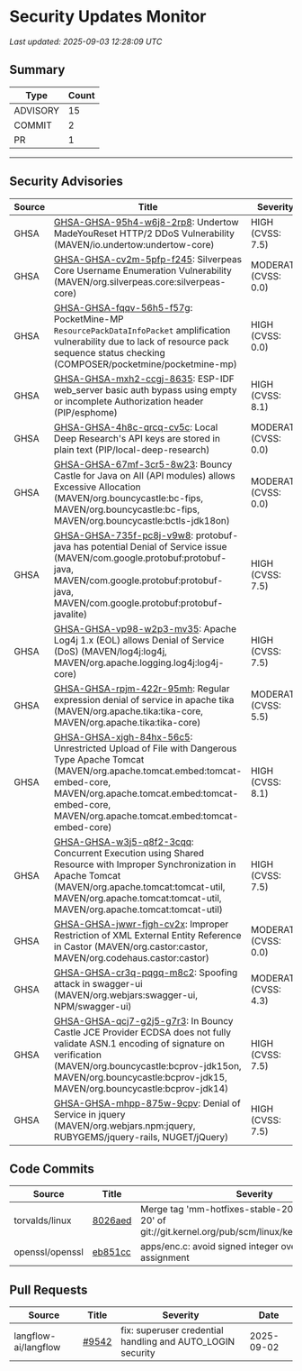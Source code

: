 # Security Updates Monitor

*Last updated: 2025-09-03 12:28:09 UTC*

## Summary
| Type | Count |
|------|-------|
| ADVISORY | 15 |
| COMMIT | 2 |
| PR | 1 |

---

## Security Advisories

| Source | Title | Severity | Date |
|--------|-------|----------|------|
| GHSA | [GHSA-GHSA-95h4-w6j8-2rp8](https://github.com/advisories/GHSA-95h4-w6j8-2rp8): Undertow MadeYouReset HTTP/2 DDoS Vulnerability (MAVEN/io.undertow:undertow-core) | HIGH (CVSS: 7.5) | 2025-09-02 |
| GHSA | [GHSA-GHSA-cv2m-5pfp-f245](https://github.com/advisories/GHSA-cv2m-5pfp-f245): Silverpeas Core Username Enumeration Vulnerability (MAVEN/org.silverpeas.core:silverpeas-core) | MODERATE (CVSS: 0.0) | 2025-09-02 |
| GHSA | [GHSA-GHSA-fqqv-56h5-f57g](https://github.com/advisories/GHSA-fqqv-56h5-f57g): PocketMine-MP `ResourcePackDataInfoPacket` amplification vulnerability due to lack of resource pack sequence status checking (COMPOSER/pocketmine/pocketmine-mp) | HIGH (CVSS: 0.0) | 2025-09-02 |
| GHSA | [GHSA-GHSA-mxh2-ccgj-8635](https://github.com/advisories/GHSA-mxh2-ccgj-8635): ESP-IDF web_server basic auth bypass using empty or incomplete Authorization header (PIP/esphome) | HIGH (CVSS: 8.1) | 2025-09-02 |
| GHSA | [GHSA-GHSA-4h8c-qrcq-cv5c](https://github.com/advisories/GHSA-4h8c-qrcq-cv5c): Local Deep Research's API keys are stored in plain text (PIP/local-deep-research) | MODERATE (CVSS: 0.0) | 2025-09-02 |
| GHSA | [GHSA-GHSA-67mf-3cr5-8w23](https://github.com/advisories/GHSA-67mf-3cr5-8w23): Bouncy Castle for Java on All (API modules) allows Excessive Allocation (MAVEN/org.bouncycastle:bc-fips, MAVEN/org.bouncycastle:bc-fips, MAVEN/org.bouncycastle:bctls-jdk18on) | MODERATE (CVSS: 0.0) | 2025-08-12 |
| GHSA | [GHSA-GHSA-735f-pc8j-v9w8](https://github.com/advisories/GHSA-735f-pc8j-v9w8): protobuf-java has potential Denial of Service issue (MAVEN/com.google.protobuf:protobuf-java, MAVEN/com.google.protobuf:protobuf-java, MAVEN/com.google.protobuf:protobuf-javalite) | HIGH (CVSS: 7.5) | 2024-09-19 |
| GHSA | [GHSA-GHSA-vp98-w2p3-mv35](https://github.com/advisories/GHSA-vp98-w2p3-mv35): Apache Log4j 1.x (EOL) allows Denial of Service (DoS) (MAVEN/log4j:log4j, MAVEN/org.apache.logging.log4j:log4j-core) | HIGH (CVSS: 7.5) | 2023-03-10 |
| GHSA | [GHSA-GHSA-rpjm-422r-95mh](https://github.com/advisories/GHSA-rpjm-422r-95mh): Regular expression denial of service in apache tika (MAVEN/org.apache.tika:tika-core, MAVEN/org.apache.tika:tika-core) | MODERATE (CVSS: 5.5) | 2022-05-17 |
| GHSA | [GHSA-GHSA-xjgh-84hx-56c5](https://github.com/advisories/GHSA-xjgh-84hx-56c5): Unrestricted Upload of File with Dangerous Type Apache Tomcat (MAVEN/org.apache.tomcat.embed:tomcat-embed-core, MAVEN/org.apache.tomcat.embed:tomcat-embed-core, MAVEN/org.apache.tomcat.embed:tomcat-embed-core) | HIGH (CVSS: 8.1) | 2022-05-14 |
| GHSA | [GHSA-GHSA-w3j5-q8f2-3cqq](https://github.com/advisories/GHSA-w3j5-q8f2-3cqq): Concurrent Execution using Shared Resource with Improper Synchronization in Apache Tomcat (MAVEN/org.apache.tomcat:tomcat-util, MAVEN/org.apache.tomcat:tomcat-util, MAVEN/org.apache.tomcat:tomcat-util) | HIGH (CVSS: 7.5) | 2022-05-14 |
| GHSA | [GHSA-GHSA-jwwr-fjgh-cv2x](https://github.com/advisories/GHSA-jwwr-fjgh-cv2x): Improper Restriction of XML External Entity Reference in Castor (MAVEN/org.castor:castor, MAVEN/org.codehaus.castor:castor) | MODERATE (CVSS: 0.0) | 2022-05-13 |
| GHSA | [GHSA-GHSA-cr3q-pqgq-m8c2](https://github.com/advisories/GHSA-cr3q-pqgq-m8c2): Spoofing attack in swagger-ui (MAVEN/org.webjars:swagger-ui, NPM/swagger-ui) | MODERATE (CVSS: 4.3) | 2022-03-12 |
| GHSA | [GHSA-GHSA-qcj7-g2j5-g7r3](https://github.com/advisories/GHSA-qcj7-g2j5-g7r3): In Bouncy Castle JCE Provider ECDSA does not fully validate ASN.1 encoding of signature on verification (MAVEN/org.bouncycastle:bcprov-jdk15on, MAVEN/org.bouncycastle:bcprov-jdk15, MAVEN/org.bouncycastle:bcprov-jdk14) | HIGH (CVSS: 7.5) | 2018-10-17 |
| GHSA | [GHSA-GHSA-mhpp-875w-9cpv](https://github.com/advisories/GHSA-mhpp-875w-9cpv): Denial of Service in jquery (MAVEN/org.webjars.npm:jquery, RUBYGEMS/jquery-rails, NUGET/jQuery) | HIGH (CVSS: 7.5) | 2018-01-22 |

## Code Commits

| Source | Title | Severity | Date |
|--------|-------|----------|------|
| torvalds/linux | [8026aed](https://github.com/torvalds/linux/commit/8026aed072e1221f0a61e5acc48c64546341bd4d) | Merge tag 'mm-hotfixes-stable-2025-09-01-17-20' of git://git.kernel.org/pub/scm/linux/kernel/git/akpm/mm | 2025-09-02 |
| openssl/openssl | [eb851cc](https://github.com/openssl/openssl/commit/eb851cc1fb985edfcbeb5710bd671ab6db49bc2d) | apps/enc.c: avoid signed integer overflow on bufsize assignment | 2025-09-01 |

## Pull Requests

| Source | Title | Severity | Date |
|--------|-------|----------|------|
| langflow-ai/langflow | [#9542](https://github.com/langflow-ai/langflow/pull/9542) | fix: superuser credential handling and AUTO_LOGIN security | 2025-09-02 |

